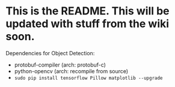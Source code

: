 # This is the README. This will be updated with stuff from the wiki soon.

Dependencies for Object Detection:
* protobuf-compiler (arch: protobuf-c)
* python-opencv (arch: recompile from source)
* `sudo pip install tensorflow Pillow matplotlib --upgrade`